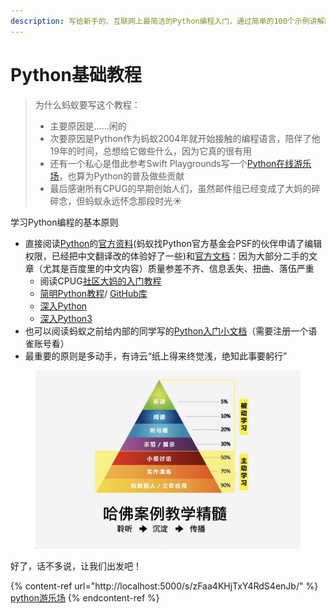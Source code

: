 ```yaml
---
description: 写给新手的、互联网上最简洁的Python编程入门，通过简单的100个示例讲解Python编程的基本概念，在动手中学会Python编程。
---
```


# Python基础教程

> 为什么蚂蚁要写这个教程：
>
> * 主要原因是……闲的
> * 次要原因是Python作为蚂蚁2004年就开始接触的编程语言，陪伴了他19年的时间，总想给它做些什么，因为它真的很有用
> * 还有一个私心是借此参考Swift Playgrounds写一个[Python在线游乐场](https://python.twinsant.com)，也算为Python的普及做些贡献
> * 最后感谢所有CPUG的早期创始人们，虽然邮件组已经变成了大妈的碎碎念，但蚂蚁永远怀念那段时光☀️

学习Python编程的基本原则

* 直接阅读[Python](https://www.python.org/)的[官方资料](https://wiki.python.org/moin/BeginnersGuideChinese)(蚂蚁找Python官方基金会PSF的伙伴申请了编辑权限，已经把中文翻译改的体验好了一些)和[官方文档](https://docs.python.org/zh-cn/3/)：因为大部分二手的文章（尤其是百度里的中文内容）质量参差不齐、信息丢失、扭曲、落伍严重
  * 阅读CPUG[社区大妈的入门教程](http://s5.zoomquiet.top/100820-introPy/index.html)
  * [简明Python教程](https://www.woodpecker.org.cn/abyteofpython\_cn/chinese/)/ [GitHub库](https://github.com/LenKiMo/byte-of-python)
  * [深入Python](https://www.woodpecker.org.cn/diveintopython/)
  * [深入Python3](https://www.woodpecker.org.cn/diveintopython3/)
* 也可以阅读蚂蚁之前给内部的同学写的[Python入门小文档](https://www.yuque.com/twinsant/teacher/python)（需要注册一个语雀账号看）
* 最重要的原则是多动手，有诗云“纸上得来终觉浅，绝知此事要躬行”

<figure><img src=".gitbook/assets/image.png" alt=""><figcaption></figcaption></figure>

好了，话不多说，让我们出发吧！

{% content-ref url="http://localhost:5000/s/zFaa4KHjTxY4RdS4enJb/" %}
[python游乐场](http://localhost:5000/s/zFaa4KHjTxY4RdS4enJb/)
{% endcontent-ref %}

